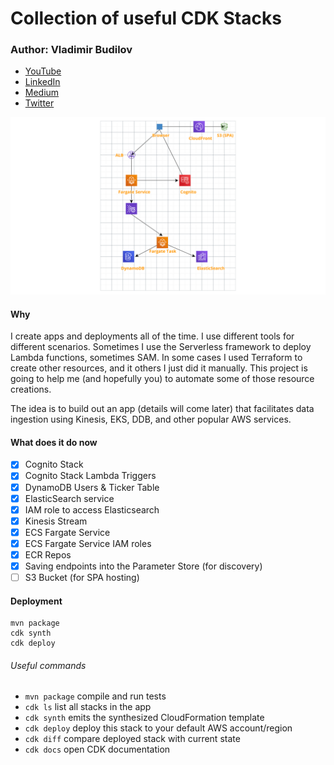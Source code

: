 # Collection of useful CDK Stacks

### Author: Vladimir Budilov
* [YouTube](https://www.youtube.com/channel/UCBl-ENwdTlUsLY05yGgXyxw)
* [LinkedIn](https://www.linkedin.com/in/vbudilov/)
* [Medium](https://medium.com/@budilov)
* [Twitter](https://twitter.com/VladimirBudilov)

<img src="docs/aws-data-ingest-architecture.jpg" alt="drawing" width="800px"/>

#### Why
I create apps and deployments all of the time. I use different tools for different scenarios. Sometimes I use the Serverless framework
to deploy Lambda functions, sometimes SAM. In some cases I used Terraform to create other resources, and it others I just did it manually. 
This project is going to help me (and hopefully you) to automate some of those resource creations.

The idea is to build out an app (details will come later) that facilitates data ingestion using Kinesis, EKS, DDB, and other 
popular AWS services.

#### What does it do now
- [x] Cognito Stack
- [x] Cognito Stack Lambda Triggers
- [x] DynamoDB Users & Ticker Table
- [x] ElasticSearch service
- [x] IAM role to access Elasticsearch
- [x] Kinesis Stream
- [x] ECS Fargate Service
- [x] ECS Fargate Service IAM roles
- [x] ECR Repos
- [x] Saving endpoints into the Parameter Store (for discovery)
- [ ] S3 Bucket (for SPA hosting)

#### Deployment
```
mvn package
cdk synth
cdk deploy
```

###### Useful commands

 * `mvn package`     compile and run tests
 * `cdk ls`          list all stacks in the app
 * `cdk synth`       emits the synthesized CloudFormation template
 * `cdk deploy`      deploy this stack to your default AWS account/region
 * `cdk diff`        compare deployed stack with current state
 * `cdk docs`        open CDK documentation
